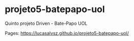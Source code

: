 # projeto5-batepapo-uol
Quinto projeto Driven - Bate-Papo UOL


Pages: https://lucasalvsz.github.io/projeto5-batepapo-uol/
